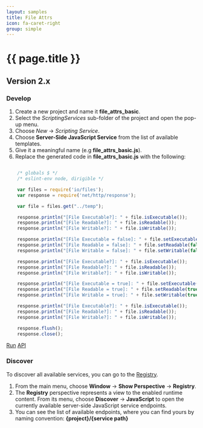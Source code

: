 ```yaml
---
layout: samples
title: File Attrs
icon: fa-caret-right
group: simple
---
```


{{ page.title }}
===

Version 2.x
---

### Develop


1. Create a new project and name it **file_attrs_basic**.
2. Select the *ScriptingServices* sub-folder of the project and open the pop-up menu.
3. Choose *New* -> *Scripting Service*.
4. Choose **Server-Side JavaScript Service** from the list of available templates.
5. Give it a meaningful name (e.g **file_attrs_basic.js**).
6. Replace the generated code in **file_attrs_basic.js** with the following:

```javascript

	/* globals $ */
	/* eslint-env node, dirigible */

	var files = require('io/files');
	var response = require('net/http/response');

	var file = files.get("../temp");

	response.println("[File Executable?]: " + file.isExecutable());
	response.println("[File Readable?]: " + file.isReadable());
	response.println("[File Writable?]: " + file.isWritable());

	response.println("[File Executable = false]: " + file.setExecutable(false));
	response.println("[File Readable = false]: " + file.setReadable(false));
	response.println("[File Writable = false]: " + file.setWritable(false));

	response.println("[File Executable?]: " + file.isExecutable());
	response.println("[File Readable?]: " + file.isReadable());
	response.println("[File Writable?]: " + file.isWritable());

	response.println("[File Executable = true]: " + file.setExecutable(true));
	response.println("[File Readable = true]: " + file.setReadable(true));
	response.println("[File Writable = true]: " + file.setWritable(true));

	response.println("[File Executable?]: " + file.isExecutable());
	response.println("[File Readable?]: " + file.isReadable());
	response.println("[File Writable?]: " + file.isWritable());

	response.flush();
	response.close();

```

<div class="btn-toolbar pull-right">
	<a class="btn btn-warning" href="http://dirigible.eclipse.org/services/web/registry/anonymous.html?git=https://github.com/dirigiblelabs/sample_io_file_attrs_basic.git">Run</a>
	<a class="btn btn-info" href="http://www.dirigible.io/api/file.html">API</a>
</div>

### Discover

To discover all available services, you can go to the [Registry](../help/registry.html).

1. From the main menu, choose **Window** -> **Show Perspective** -> **Registry**.
2. The **Registry** perspective represents a view to the enabled runtime content. From its menu, choose **Discover** -> **JavaScript** to open the currently available server-side JavaScript service endpoints.
3. You can see the list of available endpoints, where you can find yours by naming convention: **{project}/{service path}**
